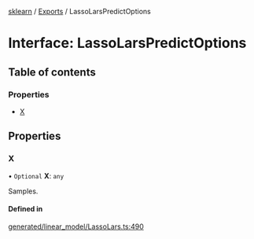 [sklearn](../readme.md) / [Exports](../modules.md) / LassoLarsPredictOptions

# Interface: LassoLarsPredictOptions

## Table of contents

### Properties

- [X](LassoLarsPredictOptions.md#x)

## Properties

### X

• `Optional` **X**: `any`

Samples.

#### Defined in

[generated/linear_model/LassoLars.ts:490](https://github.com/transitive-bullshit/scikit-learn-ts/blob/367336a/packages/sklearn/src/generated/linear_model/LassoLars.ts#L490)
